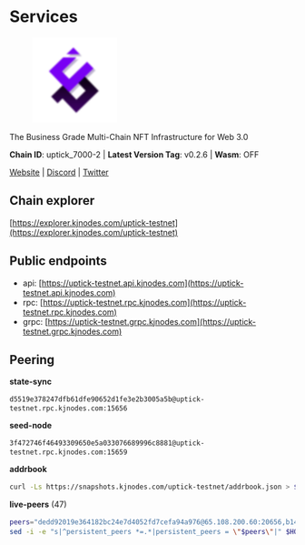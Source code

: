 # Services

<figure><img src="https://raw.githubusercontent.com/kj89/cosmos-images/main/logos/uptick.png" width="150" alt=""><figcaption></figcaption></figure>

The Business Grade Multi-Chain NFT Infrastructure for Web 3.0

**Chain ID**: uptick_7000-2 | **Latest Version Tag**: v0.2.6 | **Wasm**: OFF

[Website](https://uptick.network) | [Discord](https://discord.gg/UzeHS7fu5H) | [Twitter](https://twitter.com/uptickproject)




## Chain explorer
[https://explorer.kjnodes.com/uptick-testnet](https://explorer.kjnodes.com/uptick-testnet)

## Public endpoints

* api: [https://uptick-testnet.api.kjnodes.com](https://uptick-testnet.api.kjnodes.com)
* rpc: [https://uptick-testnet.rpc.kjnodes.com](https://uptick-testnet.rpc.kjnodes.com)
* grpc: [https://uptick-testnet.grpc.kjnodes.com](https://uptick-testnet.grpc.kjnodes.com)

## Peering

**state-sync**

```text
d5519e378247dfb61dfe90652d1fe3e2b3005a5b@uptick-testnet.rpc.kjnodes.com:15656
```

**seed-node**

```text
3f472746f46493309650e5a033076689996c8881@uptick-testnet.rpc.kjnodes.com:15659
```

**addrbook**
```bash
curl -Ls https://snapshots.kjnodes.com/uptick-testnet/addrbook.json > $HOME/.uptickd/config/addrbook.json
```

**live-peers** (47)
```bash
peers="dedd92019e364182bc24e7d4052fd7cefa94a976@65.108.200.60:20656,b14b4e3a46180eccf00d816aed5338db925e2237@185.225.191.149:26656,7849e4320385434b0828a3e0206a3b69767393f6@65.109.91.227:26656,d5519e378247dfb61dfe90652d1fe3e2b3005a5b@65.109.68.190:15656,9fda526bd693e6b35a877a087f0061d4f20a7fba@65.108.108.52:20656,d0a53deabbc668a5bade8fc8b92cb9b0cba48c94@65.109.117.229:36656,7dace139a0389ca95c5eda64ddf19a01e6d60d02@95.214.52.206:26656,5739ae6fab71ec95fb3112f4d1ea2845782fa9f7@54.92.137.6:26656,1c66685cbf5c8dc0a739eb57c896d35eb2eed17c@141.94.139.233:28656,11995495f726f4e4c2ab74862fdb30e87c167448@65.108.195.235:27656,af5262526a0800a29a0a7194e1488a9fa62d0005@195.3.223.208:26656,fb2308819cefcdd8a74e957f82156625c47c42bc@65.108.229.95:26656,94734f927b16ff91f5e45875396295d6173ca918@74.50.70.118:11574,dd8080d9ea1f3830370a4f51ca6fe858a3d32191@65.108.72.253:11656,49c86b1fdc3f99ac3108904aef4f64297f3f1415@209.222.97.81:26656,737e25ce01c94b20bdcb3d9ce642837ae7f4069a@135.181.116.9:31301,661e4acbdb446e543e5e86831b5750df829bc0e0@65.109.19.146:26656,29b9ad4e0eee5869a7bfc20bc3eecdfab668dc38@94.181.20.28:27656,a489dcbd4c5b7ef20d77c51dba217e85c631f463@65.108.105.48:20456,7a4f1c0baa2ff31c02163fb658c4eb8d119193c7@95.214.52.173:18656,2c952455a0e425081b54855091ab84c1fe73c4bc@65.108.231.124:10656,d8777278648d8fc93800692a8b96a7f104df4f9a@194.163.135.127:26656,1cc42ab449f3e3877d8f69ad78182cf9e07c2475@75.119.159.159:29656,70c19420bb2d40c5a6c3466c69ead6e0877b9cc7@45.85.250.108:26656,a818920590d15226a206ec4c73b1c5c20c56a435@65.21.134.202:26666,e24bde7fe207160442fe6b93ee376a739def5757@51.222.248.153:26656,b483acbcae7ccd1244f588144245e9d1124c3de5@88.99.56.200:26666,d42cf28de5fcf5786d78fce2936633c9eb927b2e@65.109.84.214:56656,7840c994f5d84bf114ebb10ba704ded1c1bd12fd@65.109.112.20:11054,45f58ce671967a10933ea3e2279be03f0ebcb42c@85.114.134.219:16656,b9e0210809b9dfc9cd299c6e83116d7fa45c6e27@65.109.68.93:46656,502ffdfc6b8cff50736228f44dbb6c1fab7b09e9@130.185.119.243:15656,52cdb51fe8692dea11de23b8c97c9d947a6eb1c2@51.222.44.116:10656,e9fee55fdf6668e4e04927cdd85bbbbc9e9e43b1@209.145.62.101:26656,ea3d5313e318da0b395b017a6ba7edffc1c93716@23.92.79.34:26766,0afb5ce897e69eec34fb32bf87f4a2f93f79e0b3@65.109.65.210:30656,b9d3fe835ded0b93c39befad43fb3c4964ae740f@91.195.101.100:26656,20aaf646f9c766a8b81d838554ba6e593122ed1f@46.4.122.236:26656,e05ef87e0f9a2940cf057aefde89abf8171b00fb@65.109.84.250:15656,f58fd7ff25183e7e0dc3c35e667641129a8bc2cd@144.76.27.79:26656,279a4f3f473ef5ae74ea6c55f456702a435fc95d@157.90.208.222:60656,df947c97569978a76c2e9ce2e6bb87a3da64e8e0@199.175.98.112:26656,132dcd9cbd5e6155edb535e477ba8262bb008243@199.175.98.113:26656,2298edffe9306e4d9370233c1d29dab567829095@144.91.78.28:26656,6af07daddb8a57c01d05d8c0894f8293a41090d0@185.245.183.122:26656,5279dd29f49dc5b0b27802af0d475294144c8e6f@65.109.6.21:26656,aa30d4d1748553c3619d9d9b1121df0b99de87b1@45.88.188.93:56656"
sed -i -e "s|^persistent_peers *=.*|persistent_peers = \"$peers\"|" $HOME/.uptickd/config/config.toml
```
